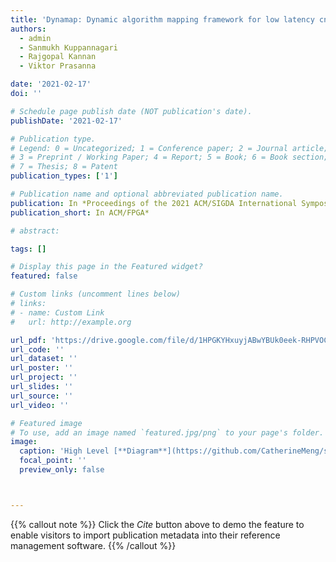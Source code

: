```yaml
---
title: 'Dynamap: Dynamic algorithm mapping framework for low latency cnn inference'
authors:
  - admin
  - Sanmukh Kuppannagari
  - Rajgopal Kannan
  - Viktor Prasanna

date: '2021-02-17'
doi: ''

# Schedule page publish date (NOT publication's date).
publishDate: '2021-02-17'

# Publication type.
# Legend: 0 = Uncategorized; 1 = Conference paper; 2 = Journal article;
# 3 = Preprint / Working Paper; 4 = Report; 5 = Book; 6 = Book section;
# 7 = Thesis; 8 = Patent
publication_types: ['1']

# Publication name and optional abbreviated publication name.
publication: In *Proceedings of the 2021 ACM/SIGDA International Symposium on Field-Programmable Gate Arrays*
publication_short: In ACM/FPGA*

# abstract: 

tags: []

# Display this page in the Featured widget?
featured: false

# Custom links (uncomment lines below)
# links:
# - name: Custom Link
#   url: http://example.org

url_pdf: 'https://drive.google.com/file/d/1HPGKYHxuyjABwYBUk0eek-RHPVOCL36Q/view?usp=sharing'
url_code: ''
url_dataset: ''
url_poster: ''
url_project: ''
url_slides: ''
url_source: ''
url_video: ''

# Featured image
# To use, add an image named `featured.jpg/png` to your page's folder.
image:
  caption: 'High Level [**Diagram**](https://github.com/CatherineMeng/site-academic/blob/main/content/publication/dynamap/incepv2.png)'
  focal_point: ''
  preview_only: false



---
```


{{% callout note %}}
Click the _Cite_ button above to demo the feature to enable visitors to import publication metadata into their reference management software.
{{% /callout %}}
